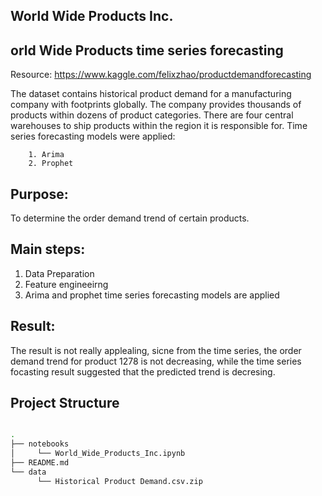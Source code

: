 ## World Wide Products Inc.

## orld Wide Products time series forecasting

Resource: https://www.kaggle.com/felixzhao/productdemandforecasting

The dataset contains historical product demand for a manufacturing company with footprints globally. The company provides thousands of products within dozens of product categories. There are four central warehouses to ship products within the region it is responsible for. Time series forecasting models were applied:
      
        1. Arima
        2. Prophet 

## Purpose:
   To determine the order demand trend of certain products. 

## Main steps:
   1. Data Preparation
   2. Feature engineeirng
   4. Arima and prophet time series forecasting models are applied

## Result:
The result is not really applealing, sicne from the time series, the order demand trend for product 1278 is not decreasing, while the time series focasting result suggested that the predicted trend is decresing. 

## Project Structure

```bash

.
├── notebooks 
│     └── World_Wide_Products_Inc.ipynb
├── README.md
└── data
      └── Historical Product Demand.csv.zip
```
